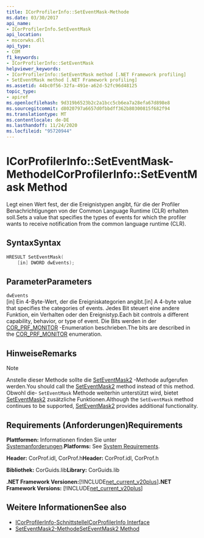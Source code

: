 ```yaml
---
title: ICorProfilerInfo::SetEventMask-Methode
ms.date: 03/30/2017
api_name:
- ICorProfilerInfo.SetEventMask
api_location:
- mscorwks.dll
api_type:
- COM
f1_keywords:
- ICorProfilerInfo::SetEventMask
helpviewer_keywords:
- ICorProfilerInfo::SetEventMask method [.NET Framework profiling]
- SetEventMask method [.NET Framework profiling]
ms.assetid: 44bc0f56-32fa-491e-a62d-52fc96d48125
topic_type:
- apiref
ms.openlocfilehash: 9d319b6523b2c2a1bcc5cb6ea7a28efa67d898e8
ms.sourcegitcommit: d8020797a6657d0fbbdff362b80300815f682f94
ms.translationtype: MT
ms.contentlocale: de-DE
ms.lasthandoff: 11/24/2020
ms.locfileid: "95720944"
---
```

# <a name="icorprofilerinfoseteventmask-method"></a><span data-ttu-id="33b45-102">ICorProfilerInfo::SetEventMask-Methode</span><span class="sxs-lookup"><span data-stu-id="33b45-102">ICorProfilerInfo::SetEventMask Method</span></span>

<span data-ttu-id="33b45-103">Legt einen Wert fest, der die Ereignistypen angibt, für die der Profiler Benachrichtigungen von der Common Language Runtime (CLR) erhalten soll.</span><span class="sxs-lookup"><span data-stu-id="33b45-103">Sets a value that specifies the types of events for which the profiler wants to receive notification from the common language runtime (CLR).</span></span>  
  
## <a name="syntax"></a><span data-ttu-id="33b45-104">Syntax</span><span class="sxs-lookup"><span data-stu-id="33b45-104">Syntax</span></span>  
  
```cpp  
HRESULT SetEventMask(  
    [in] DWORD dwEvents);  
```  
  
## <a name="parameters"></a><span data-ttu-id="33b45-105">Parameter</span><span class="sxs-lookup"><span data-stu-id="33b45-105">Parameters</span></span>  

 `dwEvents`  
 <span data-ttu-id="33b45-106">[in] Ein 4-Byte-Wert, der die Ereigniskategorien angibt.</span><span class="sxs-lookup"><span data-stu-id="33b45-106">[in] A 4-byte value that specifies the categories of events.</span></span> <span data-ttu-id="33b45-107">Jedes Bit steuert eine andere Funktion, ein Verhalten oder den Ereignistyp.</span><span class="sxs-lookup"><span data-stu-id="33b45-107">Each bit controls a different capability, behavior, or type of event.</span></span> <span data-ttu-id="33b45-108">Die Bits werden in der [COR_PRF_MONITOR](cor-prf-monitor-enumeration.md) -Enumeration beschrieben.</span><span class="sxs-lookup"><span data-stu-id="33b45-108">The bits are described in the [COR_PRF_MONITOR](cor-prf-monitor-enumeration.md) enumeration.</span></span>  
  
## <a name="remarks"></a><span data-ttu-id="33b45-109">Hinweise</span><span class="sxs-lookup"><span data-stu-id="33b45-109">Remarks</span></span>  
  
> [!NOTE]
> <span data-ttu-id="33b45-110">Anstelle dieser Methode sollte die [SetEventMask2](icorprofilerinfo5-seteventmask2-method.md) -Methode aufgerufen werden.</span><span class="sxs-lookup"><span data-stu-id="33b45-110">You should call the [SetEventMask2](icorprofilerinfo5-seteventmask2-method.md) method instead of this method.</span></span> <span data-ttu-id="33b45-111">Obwohl die- `SetEventMask` Methode weiterhin unterstützt wird, bietet [SetEventMask2](icorprofilerinfo5-seteventmask2-method.md) zusätzliche Funktionen.</span><span class="sxs-lookup"><span data-stu-id="33b45-111">Although the `SetEventMask` method continues to be supported, [SetEventMask2](icorprofilerinfo5-seteventmask2-method.md) provides additional functionality.</span></span>  
  
## <a name="requirements"></a><span data-ttu-id="33b45-112">Requirements (Anforderungen)</span><span class="sxs-lookup"><span data-stu-id="33b45-112">Requirements</span></span>  

 <span data-ttu-id="33b45-113">**Plattformen:** Informationen finden Sie unter [Systemanforderungen](../../get-started/system-requirements.md).</span><span class="sxs-lookup"><span data-stu-id="33b45-113">**Platforms:** See [System Requirements](../../get-started/system-requirements.md).</span></span>  
  
 <span data-ttu-id="33b45-114">**Header:** CorProf.idl, CorProf.h</span><span class="sxs-lookup"><span data-stu-id="33b45-114">**Header:** CorProf.idl, CorProf.h</span></span>  
  
 <span data-ttu-id="33b45-115">**Bibliothek:** CorGuids.lib</span><span class="sxs-lookup"><span data-stu-id="33b45-115">**Library:** CorGuids.lib</span></span>  
  
 <span data-ttu-id="33b45-116">**.NET Framework Versionen:**[!INCLUDE[net_current_v20plus](../../../../includes/net-current-v20plus-md.md)]</span><span class="sxs-lookup"><span data-stu-id="33b45-116">**.NET Framework Versions:** [!INCLUDE[net_current_v20plus](../../../../includes/net-current-v20plus-md.md)]</span></span>  
  
## <a name="see-also"></a><span data-ttu-id="33b45-117">Weitere Informationen</span><span class="sxs-lookup"><span data-stu-id="33b45-117">See also</span></span>

- [<span data-ttu-id="33b45-118">ICorProfilerInfo-Schnittstelle</span><span class="sxs-lookup"><span data-stu-id="33b45-118">ICorProfilerInfo Interface</span></span>](icorprofilerinfo-interface.md)
- [<span data-ttu-id="33b45-119">SetEventMask2-Methode</span><span class="sxs-lookup"><span data-stu-id="33b45-119">SetEventMask2 Method</span></span>](icorprofilerinfo5-seteventmask2-method.md)
